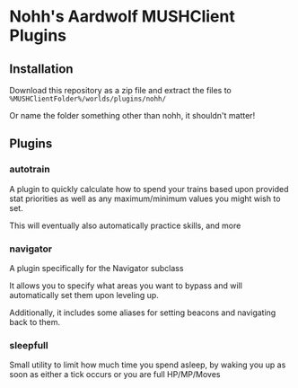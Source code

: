 # Nohh's Aardwolf MUSHClient Plugins

## Installation

Download this repository as a zip file and extract the files to `%MUSHClientFolder%/worlds/plugins/nohh/`

Or name the folder something other than nohh, it shouldn't matter!

## Plugins

### autotrain

A plugin to quickly calculate how to spend your trains based upon provided stat priorities
as well as any maximum/minimum values you might wish to set.

This will eventually also automatically practice skills, and more

### navigator

A plugin specifically for the Navigator subclass

It allows you to specify what areas you want to bypass and will automatically set them
upon leveling up.

Additionally, it includes some aliases for setting beacons and navigating back to them.

### sleepfull

Small utility to limit how much time you spend asleep, by waking you up as soon as either a tick occurs
or you are full HP/MP/Moves